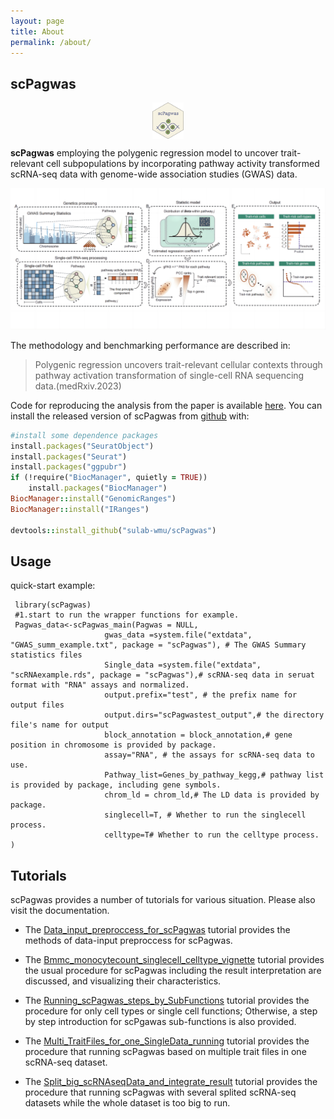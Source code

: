 ```yaml
---
layout: page
title: About
permalink: /about/
---
```


## scPagwas
<img src="/public/img/logo.png#pic_right" width="10%" style="display: block; margin: auto;" />

**scPagwas** employing the polygenic regression model to uncover trait-relevant cell subpopulations by incorporating pathway activity transformed scRNA-seq data with genome-wide association studies (GWAS) data.

![alt_text](/public/img/Figure1.png)

The methodology and benchmarking performance are described in: 

> Polygenic regression uncovers trait-relevant cellular contexts through pathway activation transformation of single-cell RNA sequencing data.(medRxiv.2023) 

Code for reproducing the analysis from the paper is available [here](https://github.com/dengchunyu/scPagwas_reproduce). 
You can install the released version of scPagwas from [github](https://github.com/sulab-wmu/scPagwas) with: 

```ruby
#install some dependence packages
install.packages("SeuratObject")
install.packages("Seurat")
install.packages("ggpubr")
if (!require("BiocManager", quietly = TRUE))
    install.packages("BiocManager")
BiocManager::install("GenomicRanges")
BiocManager::install("IRanges")

devtools::install_github("sulab-wmu/scPagwas")
```
## Usage 
quick-start example: 
```{r message=FALSE, eval = FALSE}
 library(scPagwas)
 #1.start to run the wrapper functions for example.
 Pagwas_data<-scPagwas_main(Pagwas = NULL,
                     gwas_data =system.file("extdata", "GWAS_summ_example.txt", package = "scPagwas"), # The GWAS Summary statistics files 
                     Single_data =system.file("extdata", "scRNAexample.rds", package = "scPagwas"),# scRNA-seq data in seruat format with "RNA" assays and normalized.
                     output.prefix="test", # the prefix name for output files
                     output.dirs="scPagwastest_output",# the directory file's name for output
                     block_annotation = block_annotation,# gene position in chromosome is provided by package.
                     assay="RNA", # the assays for scRNA-seq data to use.
                     Pathway_list=Genes_by_pathway_kegg,# pathway list is provided by package, including gene symbols.
                     chrom_ld = chrom_ld,# The LD data is provided by package.
                     singlecell=T, # Whether to run the singlecell process.
                     celltype=T# Whether to run the celltype process.
)
```
## Tutorials
scPagwas provides a number of tutorials for various situation. Please also visit the documentation.

- The [Data_input_preproccess_for_scPagwas](https://dengchunyu.github.io/sample/2023/03/10/Data_input_preproccess_for_scPagwas.html) tutorial provides the methods of data-input preproccess for scPagwas.

- The [Bmmc_monocytecount_singlecell_celltype_vignette](https://dengchunyu.github.io/sample/2023/03/10/Bmmc_monocytecount_singlecell_celltype_vignette.html) tutorial provides the usual procedure for scPagwas including the result interpretation are discussed, and visualizing their characteristics.

- The [Running_scPagwas_steps_by_SubFunctions]() tutorial provides the procedure for only cell types or single cell functions; Otherwise, a step by step introduction for scPgawas sub-functions is also provided.

- The [Multi_TraitFiles_for_one_SingleData_running]() tutorial provides the procedure that running scPagwas based on multiple trait files in one scRNA-seq dataset.

- The [Split_big_scRNAseqData_and_integrate_result]() tutorial provides the procedure that running scPagwas with several splited scRNA-seq datasets while the whole dataset is too big to run.
